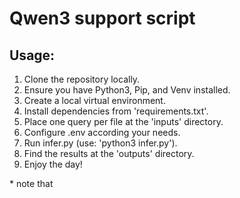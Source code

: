 <h1>Qwen3 support script</h1>
<h2>Usage:</h2>
<ol>
    <li>Clone the repository locally.</li>
    <li>Ensure you have Python3, Pip, and Venv installed.</li>
    <li>Create a local virtual environment.</li>
    <li>Install dependencies from 'requirements.txt'.</li>
    <li>Place one query per file at the 'inputs' directory.</li>
    <li>Configure .env according your needs.</li>
    <li>Run infer.py (use: 'python3 infer.py').</li>
    <li>Find the results at the 'outputs' directory.</li>
    <li>Enjoy the day!</li>
</ol>
* note that
